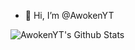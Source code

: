 - 👋 Hi, I’m @AwokenYT

<img align="left" alt="AwokenYT's Github Stats" src="https://github-readme-stats.vercel.app/api?username=AwokenYT&show_icons=true&theme=radical"/>
